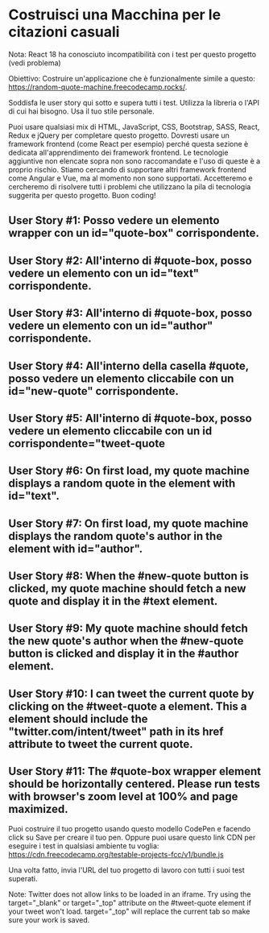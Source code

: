 # Costruisci una Macchina per le citazioni casuali
Nota: React 18 ha conosciuto incompatibilità con i test per questo progetto (vedi problema)

Obiettivo: Costruire un'applicazione che è funzionalmente simile a questo: https://random-quote-machine.freecodecamp.rocks/.

Soddisfa le user story qui sotto e supera tutti i test. Utilizza la libreria o l'API di cui hai bisogno. Usa il tuo stile personale.

Puoi usare qualsiasi mix di HTML, JavaScript, CSS, Bootstrap, SASS, React, Redux e jQuery per completare questo progetto. Dovresti usare un framework frontend (come React per esempio) perché questa sezione è dedicata all'apprendimento dei framework frontend. Le tecnologie aggiuntive non elencate sopra non sono raccomandate e l'uso di queste è a proprio rischio. Stiamo cercando di supportare altri framework frontend come Angular e Vue, ma al momento non sono supportati. Accetteremo e cercheremo di risolvere tutti i problemi che utilizzano la pila di tecnologia suggerita per questo progetto. Buon coding!

## User Story #1: Posso vedere un elemento wrapper con un id="quote-box" corrispondente.

## User Story #2: All'interno di #quote-box, posso vedere un elemento con un id="text" corrispondente.

## User Story #3: All'interno di #quote-box, posso vedere un elemento con un id="author" corrispondente.

## User Story #4: All'interno della casella #quote, posso vedere un elemento cliccabile con un id="new-quote" corrispondente.

## User Story #5: All'interno di #quote-box, posso vedere un elemento cliccabile con un id corrispondente="tweet-quote

## User Story #6: On first load, my quote machine displays a random quote in the element with id="text".

## User Story #7: On first load, my quote machine displays the random quote's author in the element with id="author".

## User Story #8: When the #new-quote button is clicked, my quote machine should fetch a new quote and display it in the #text element.

## User Story #9: My quote machine should fetch the new quote's author when the #new-quote button is clicked and display it in the #author element.

## User Story #10: I can tweet the current quote by clicking on the #tweet-quote a element. This a element should include the "twitter.com/intent/tweet" path in its href attribute to tweet the current quote.

## User Story #11: The #quote-box wrapper element should be horizontally centered. Please run tests with browser's zoom level at 100% and page maximized.

Puoi costruire il tuo progetto usando questo modello CodePen e facendo click su Save per creare il tuo pen. Oppure puoi usare questo link CDN per eseguire i test in qualsiasi ambiente tu voglia: https://cdn.freecodecamp.org/testable-projects-fcc/v1/bundle.js

Una volta fatto, invia l'URL del tuo progetto di lavoro con tutti i suoi test superati.

Note: Twitter does not allow links to be loaded in an iframe. Try using the target="_blank" or target="_top" attribute on the #tweet-quote element if your tweet won't load. target="_top" will replace the current tab so make sure your work is saved.